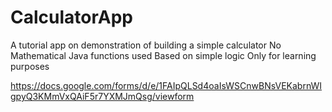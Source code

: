 # CalculatorApp
A tutorial app on demonstration of building a simple calculator
No Mathematical Java functions used
Based on simple logic
Only for learning purposes


https://docs.google.com/forms/d/e/1FAIpQLSd4oaIsWSCnwBNsVEKabrnWIgpyQ3KMmVxQAiF5r7YXMJmQsg/viewform
